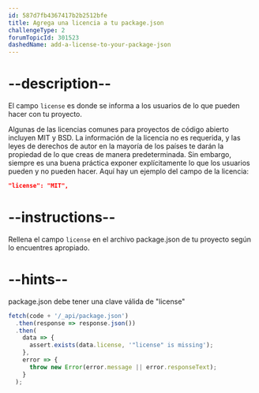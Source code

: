 ```yaml
---
id: 587d7fb4367417b2b2512bfe
title: Agrega una licencia a tu package.json
challengeType: 2
forumTopicId: 301523
dashedName: add-a-license-to-your-package-json
---
```


# --description--

El campo `license` es donde se informa a los usuarios de lo que pueden hacer con tu proyecto.

Algunas de las licencias comunes para proyectos de código abierto incluyen MIT y BSD. La información de la licencia no es requerida, y las leyes de derechos de autor en la mayoría de los países te darán la propiedad de lo que creas de manera predeterminada. Sin embargo, siempre es una buena práctica exponer explícitamente lo que los usuarios pueden y no pueden hacer. Aquí hay un ejemplo del campo de la licencia:

```json
"license": "MIT",
```

# --instructions--

Rellena el campo `license` en el archivo package.json de tu proyecto según lo encuentres apropiado.

# --hints--

package.json debe tener una clave válida de "license"

```js
fetch(code + '/_api/package.json')
  .then(response => response.json())
  .then(
    data => {
      assert.exists(data.license, '"license" is missing');
    },
    error => {
      throw new Error(error.message || error.responseText);
    }
  );
```
